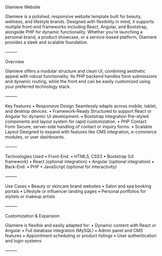 Glamiere Website

Glamiere is a polished, responsive website template built for beauty, wellness, and lifestyle brands. Designed with flexibility in mind, it supports multiple front-end frameworks including React, Angular, and Bootstrap, alongside PHP for dynamic functionality. Whether you’re launching a personal brand, a product showcase, or a service-based platform, Glamiere provides a sleek and scalable foundation.

⸻

Overview

Glamiere offers a modular structure and clean UI, combining aesthetic appeal with robust functionality. Its PHP backend handles form submissions and dynamic routing, while the front end can be easily customized using your preferred technology stack.

⸻

Key Features
	•	Responsive Design
Seamlessly adapts across mobile, tablet, and desktop devices.
	•	Framework-Ready
Structured to support React or Angular for dynamic UI development.
	•	Bootstrap Integration
Pre-styled components and layout system for rapid customization.
	•	PHP Contact Form
Secure, server-side handling of contact or inquiry forms.
	•	Scalable Layout
Designed to expand with features like CMS integration, e-commerce modules, or user dashboards.

⸻

Technologies Used
	•	Front-End:
	•	HTML5, CSS3
	•	Bootstrap (UI framework)
	•	React (optional integration)
	•	Angular (optional integration)
	•	Back-End:
	•	PHP 
	•	JavaScript (optional for interactivity)

⸻

Use Cases
	•	Beauty or skincare brand websites
	•	Salon and spa booking portals
	•	Lifestyle or influencer landing pages
	•	Personal portfolios for stylists or makeup artists

⸻

Customization & Expansion

Glamiere is flexible and easily adapted for:
	•	Dynamic content with React or Angular
	•	Full database integration (MySQL)
	•	Admin panel and CMS features
	•	Appointment scheduling or product listings
	•	User authentication and login systems

⸻
